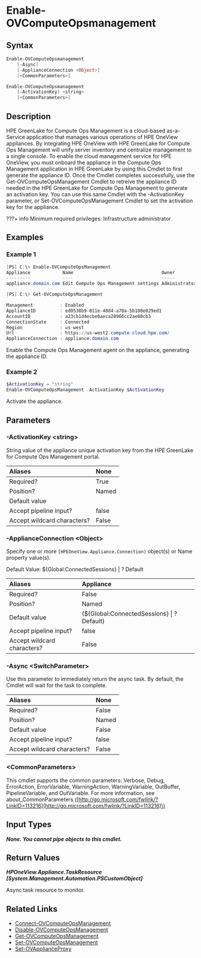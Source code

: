 ﻿---
description: Enable Compute Ops Management configuration.
---

# Enable-OVComputeOpsmanagement

## Syntax

```powershell
Enable-OVComputeOpsmanagement
    [-Async]
    [-ApplianceConnection <Object>]
    [<CommonParameters>]
```

```powershell
Enable-OVComputeOpsmanagement
    [-ActivationKey] <string>
    [<CommonParameters>]
```

## Description

HPE GreenLake for Compute Ops Management is a cloud-based as-a-Service application that manages various operations of HPE OneView appliances.  By integrating HPE OneView with HPE GreenLake for Compute Ops Management will unify server inventory and centralize management to a single console.  To enable the cloud management service for HPE OneView, you must onboard the appliance in the Compute Ops Management application in HPE GreenLake by using this Cmdlet to first generate the appliance ID.  Once the Cmdlet completes successfully, use the Get-OVComputeOpsManagement Cmdlet to retreive the appliance ID needed in the HPE GreenLake for Compute Ops Management to generate an activation key.  You can use this same Cmdlet with the -ActivationKey parameter, or Set-OVComputeOpsManagement Cmdlet to set the activation key for the appliance.

???+ info
Minimum required privileges: Infrastructure administrator

## Examples

###  Example 1 

```powershell
[PS] C:\> Enable-OVComputeOpsManagement
Appliance            Name                                 Owner         Created              Duration
---------            ----                                 -----         -------              ---
appliance.domain.com Edit Compute Ops Management settings Administrator 9/20/2023 6:42:02 PM 00ΓÇª

[PS] C:\> Get-OVComputeOpsManagement

Management          : Enabled
ApplianceID         : ed0538b9-011e-48d4-a70a-5b108e029ed1
AccountID           : a23cb1d4ecbe0aeca28966cc2ae80cb3
ConnectionState     : Connected
Region              : us-west
Url                 : https://us-west2.compute.cloud.hpe.com/
ApplianceConnection : appliance.domain.com
```

Enable the Compute Ops Management agent on the appliance, generating the appliance ID.

###  Example 2 

```powershell
$ActivationKey = "string"
Enable-OVComputeOpsManagement -ActivationKey $ActivationKey
```

Activate the appliance.

## Parameters

### -ActivationKey &lt;string&gt;

String value of the appliance unique activation key from the HPE GreenLake for Compute Ops Management portal.

| Aliases | None |
| :--- | :--- |
| Required? | True |
| Position? | Named |
| Default value |  |
| Accept pipeline input? | false |
| Accept wildcard characters? | False |

### -ApplianceConnection &lt;Object&gt;

Specify one or more `[HPEOneView.Appliance.Connection]` object(s) or Name property value(s).

Default Value: ${Global:ConnectedSessions} | ? Default

| Aliases | Appliance |
| :--- | :--- |
| Required? | False |
| Position? | Named |
| Default value | (${Global:ConnectedSessions} &vert; ? Default) |
| Accept pipeline input? | false |
| Accept wildcard characters? | False |

### -Async &lt;SwitchParameter&gt;

Use this parameter to immediately return the async task.  By default, the Cmdlet will wait for the task to complete.

| Aliases | None |
| :--- | :--- |
| Required? | False |
| Position? | Named |
| Default value | False |
| Accept pipeline input? | false |
| Accept wildcard characters? | False |

### &lt;CommonParameters&gt;

This cmdlet supports the common parameters: Verbose, Debug, ErrorAction, ErrorVariable, WarningAction, WarningVariable, OutBuffer, PipelineVariable, and OutVariable. For more information, see about\_CommonParameters \([http://go.microsoft.com/fwlink/?LinkID=113216](http://go.microsoft.com/fwlink/?LinkID=113216)\)

## Input Types

_**None.  You cannot pipe objects to this cmdlet.**_

## Return Values

_**HPOneView.Appliance.TaskResource [System.Management.Automation.PSCustomObject]**_

Async task resource to monitor.

## Related Links

* [Connect-OVComputeOpsManagement](connect-ovcomputeopsmanagement.md)
* [Disable-OVComputeOpsManagement](disable-ovcomputeopsmanagement.md)
* [Get-OVComputeOpsManagement](get-ovcomputeopsmanagement.md)
* [Set-OVComputeOpsManagement](set-ovcomputeopsmanagement.md)
* [Set-OVApplianceProxy](set-ovapplianceproxy.md)
